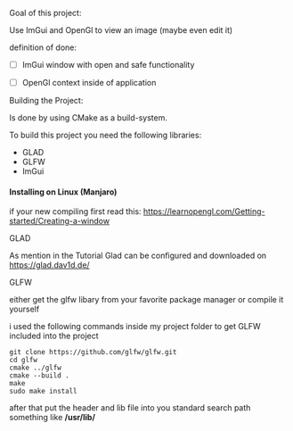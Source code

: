 Goal of this project:

Use ImGui and OpenGl to view an image (maybe even edit it)

definition of done:

- [ ] ImGui window with open and safe functionality 
- [ ] OpenGl context inside of application 


Building the Project:

Is done by using CMake as a build-system.

To build this project you need the following libraries:

- GLAD
- GLFW
- ImGui

#### Installing on Linux (Manjaro)

if your new compiling first read this: https://learnopengl.com/Getting-started/Creating-a-window


GLAD

As mention in the Tutorial Glad can be configured and downloaded on https://glad.dav1d.de/


GLFW 

either get the glfw libary from your favorite package manager or compile it yourself

i used the following commands inside my project folder to get GLFW included into the project

    git clone https://github.com/glfw/glfw.git
    cd glfw
    cmake ../glfw 
    cmake --build .
    make 
    sudo make install  

after that put the header and lib file into you standard search path something like **/usr/lib/** 



